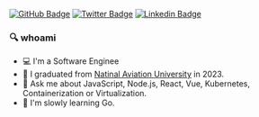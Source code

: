 
[![GitHub Badge](https://img.shields.io/badge/-ppogulailo-black?style=flat-square&logo=github&logoColor=white&link=https://github.com/ppogulailo/)](https://github.com/ppogulailo)
[![Twitter Badge](https://img.shields.io/badge/-ppogulailo-1DA1F2?style=flat-square&logo=twitter&logoColor=white&link=https://twitter.com/pavelpogulailo/)](https://x.com/pavelpogulailo)
[![Linkedin Badge](https://img.shields.io/badge/-ppogulailo-0072b1?style=flat-square&logo=Linkedin&logoColor=white&link=https://www.linkedin.com/in/pogulailopavel/)](https://www.linkedin.com/in/pogulailopavel/)

### 🔍 whoami

- 💻 I'm a Software Enginee
- 🏫 I graduated from [Natinal Aviation University](https://nau.edu.ua/en/) in 2023.
- 💬 Ask me about JavaScript, Node.js, React, Vue, Kubernetes, Containerization or Virtualization.
- 🌱 I'm slowly learning Go.
